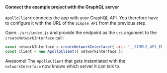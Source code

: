 #### Connect the example project with the GraphQL server

`ApolloClient` connects the app with your GraphQL API. You therefore have to configure it with the URL of the `Simple API` from the previous step.

Open `./src/index.js` and provide the endpoint as the `uri` argument to the `createNetworkInterface` call:

```js
const networkInterface = createNetworkInterface({ uri: '__SIMPLE_API_ENDPOINT__' })
const client = new ApolloClient({ networkInterface })
```

Awesome! The `ApolloClient` that gets instantiated with the `networkInterface` now knows which server it can talk to.

